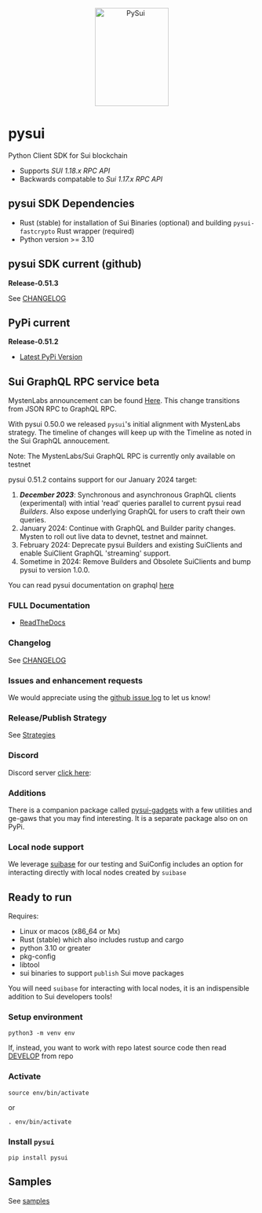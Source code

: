 <p align="center">
  <img width="150" height="200" src="https://raw.githubusercontent.com/FrankC01/pysui/main/images//pysui_logo_color.png" alt='PySui'>
</p>

# pysui

Python Client SDK for Sui blockchain

- Supports _SUI 1.18.x RPC API_
- Backwards compatable to _Sui 1.17.x RPC API_

## pysui SDK Dependencies

- Rust (stable) for installation of Sui Binaries (optional) and building `pysui-fastcrypto` Rust wrapper (required)
- Python version >= 3.10

## pysui SDK current (github)

**Release-0.51.3**

See [CHANGELOG](https://github.com/FrankC01/pysui/blob/main/CHANGELOG.md)

## PyPi current

**Release-0.51.2**

- [Latest PyPi Version](https://pypi.org/project/pysui/)

## Sui GraphQL RPC service beta

MystenLabs announcement can be found [Here](https://github.com/mystenLabs/sui/issues/13700). This change transitions
from JSON RPC to GraphQL RPC.

With pysui 0.50.0 we released `pysui`'s initial alignment with MystenLabs strategy. The timeline of changes will keep up with the Timeline as noted in the Sui GraphQL annoucement.

Note: The MystenLabs/Sui GraphQL RPC is currently only available on testnet

pysui 0.51.2 contains support for our January 2024 target:

1. **_December 2023_**: Synchronous and asynchronous GraphQL clients (experimental) with intial 'read' queries parallel to current pysui read _Builders_. Also expose underlying GraphQL for users to craft their own queries.
2. January 2024: Continue with GraphQL and Builder parity changes. Mysten to roll out live data to devnet, testnet and mainnet.
3. February 2024: Deprecate pysui Builders and existing SuiClients and enable SuiClient GraphQL 'streaming' support.
4. Sometime in 2024: Remove Builders and Obsolete SuiClients and bump pysui to version 1.0.0.

You can read pysui documentation on graphql [here](https://pysui.readthedocs.io/en/latest/graphql.html)

### FULL Documentation

- [ReadTheDocs](https://pysui.readthedocs.io/en/latest/index.html)

### Changelog

See [CHANGELOG](https://github.com/FrankC01/pysui/blob/main/CHANGELOG.md)

### Issues and enhancement requests

We would appreciate using the [github issue log](https://github.com/FrankC01/pysui/issues) to let us know!

### Release/Publish Strategy

See [Strategies](https://github.com/FrankC01/pysui/blob/main/OP_STRATEGIES.md)

### Discord

Discord server [click here](https://discord.gg/uCGYfY4Ph4):

### Additions

There is a companion package called [pysui-gadgets](https://github.com/FrankC01/pysui_gadgets) with a few utilities and ge-gaws that you may find interesting. It is a separate package also on on PyPi.

### Local node support

We leverage [suibase](https://github.com/ChainMovers/suibase) for our testing and SuiConfig includes an option for interacting directly with local nodes created by `suibase`

## Ready to run

Requires:

- Linux or macos (x86_64 or Mx)
- Rust (stable) which also includes rustup and cargo
- python 3.10 or greater
- pkg-config
- libtool
- sui binaries to support `publish` Sui move packages

You will need `suibase` for interacting with local nodes, it is an indispensible addition to Sui developers tools!

### Setup environment

`python3 -m venv env`

If, instead, you want to work with repo latest source code then read [DEVELOP](https://github.com/FrankC01/pysui/blob/main/DEVELOP.md) from repo

### Activate

`source env/bin/activate`

or

`. env/bin/activate`

### Install `pysui`

`pip install pysui`

## Samples

See [samples](https://github.com/FrankC01/pysui/blob/main/samples/README.md)
